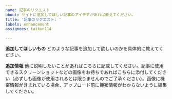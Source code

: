 ```yaml
---
name: 記事のリクエスト
about: サイトに追加してほしい記事のアイデアがあれば教えてください。
title: '記事のリクエスト: '
labels: enhancement
assignees: taikun114

---
```


**追加してほしいもの**
どのような記事を追加して欲しいのかを具体的に教えてください。


**追加情報**
他に説明したいことがあればこちらに記載してください。記事に使用できるスクリーンショットなどの画像をお持ちであればこちらに添付してください（必ずしも画像が使用されるとは限りませんのでご了承ください）。画像に機密情報が含まれている場合、アップロード前に機密情報がわからないように編集してください。
